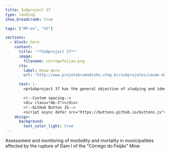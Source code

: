 ```yaml
---
title: Subproject 37
type: landing
show_breadcrumb: true

tags: ["RP-en", "VS"]

sections:
  - block: hero
    content:
      title: '**Subproject 37**'
      image:
        filename: corregofeijao.png
      cta:
        label: Know more
        url: "http://www.projetobrumadinho.ufmg.br/subprojetos/saude-da-populacao/subprojeto-37"

      text: |-
        <p>Subproject 37 has the general objective of studying and identifying the likely impacts on the health of populations affected by the environmental disaster of the collapse of the Córrego do Feijão dam, in Brumadinho. The subproject will describe patterns and trends in the epidemiological profile of morbidity and mortality of the population of the municipalities affected by the rupture and control municipalities located in their surroundings, based on the collection of secondary data in the period from 2010 to 2019. In addition, the subproject will evaluate the pattern and geographic dispersion of morbidity and mortality in the period and investigate associations of demographic, socioeconomic and environmental factors with morbidity and mortality indicators in the affected and control municipalities.

        <!--Custom spacing-->
        <div class="mb-3"></div>
        <!--GitHub Button JS-->
        <script async defer src="https://buttons.github.io/buttons.js"></script>        
    design:
      background:
        text_color_light: true
---
```


Assessment and monitoring of morbidity and mortality in municipalities affected by the rupture of Dam I of the "Córrego do Feijão" Mine